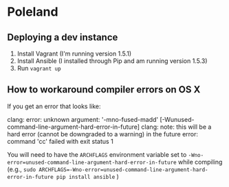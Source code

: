 Poleland
========

Deploying a dev instance
------------------------

1. Install Vagrant (I'm running version 1.5.1)
2. Install Ansible (I installed through Pip and am running version 1.5.3)
3. Run `vagrant up`

How to workaround compiler errors on OS X
-----------------------------------------

If you get an error that looks like:

  clang: error: unknown argument: '-mno-fused-madd' [-Wunused-command-line-argument-hard-error-in-future]
  clang: note: this will be a hard error (cannot be downgraded to a warning) in the future
  error: command 'cc' failed with exit status 1

You will need to have the `ARCHFLAGS` environment variable set to
`-Wno-error=unused-command-line-argument-hard-error-in-future` while compiling
(e.g.,
`sudo ARCHFLAGS=-Wno-error=unused-command-line-argument-hard-error-in-future pip install ansible`
)